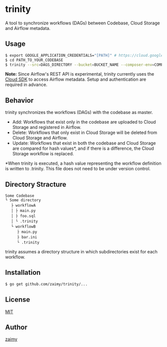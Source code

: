# trinity

A tool to synchronize workflows (DAGs) between Codebase, Cloud Storage and Airflow metadata.

## Usage

```sh
$ export GOOGLE_APPLICATION_CREDENTIALS="[PATH]" # https://cloud.google.com/storage/docs/reference/libraries#setting_up_authentication
$ cd PATH_TO_YOUR_CODEBASE
$ trinity --src=DAGS_DIRECTORY --bucket=BUCKET_NAME --composer-env=COMPOSER_ENV_NAME
```

**Note:**
  Since Airflow's REST API is experimental, trinity currently uses the [Cloud SDK](https://cloud.google.com/sdk/) to access Airflow metadata. Setup and authentication are required in advance.

## Behavior

trinity synchronizes the workflows (DAGs) with the codebase as master.

- Add: Workflows that exist only in the codebase are uploaded to Cloud Storage and registered in Airflow.
- Delete: Workflows that only exist in Cloud Storage will be deleted from Cloud Storage and Airflow.
- Update: Workflows that exist in both the codebase and Cloud Storage are compared for hash values*, and if there is a difference, the Cloud Storage workflow is replaced.

*When trinity is executed, a hash value representing the workflow definition is written to .trinity. This file does not need to be under version control.

## Directory Stracture

```
Some Codebase
└ Some directory
　 ├ workflowA
　 │ ├ main.py
　 │ ├ foo.sql
　 │ └ .trinity
　 └ workflowB
　 　 ├ main.py
　 　 ├ bar.ini
　 　 └ .trinity
```

trinity assumes a directory structure in which subdirectories exist for each workflow.

## Installation

```sh
$ go get github.com/zaimy/trinity/...
```

## License

[MIT](https://github.com/zaimy/trinity/blob/master/LICENSE)

## Author

[zaimy](https://github.com/zaimy)
